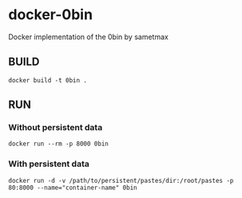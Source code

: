 # docker-0bin
Docker implementation of the 0bin by sametmax

## BUILD
`docker build -t 0bin .`

## RUN
### Without persistent data
`docker run --rm -p 8000 0bin`
### With persistent data
`docker run -d -v /path/to/persistent/pastes/dir:/root/pastes -p 80:8000 --name="container-name" 0bin`

